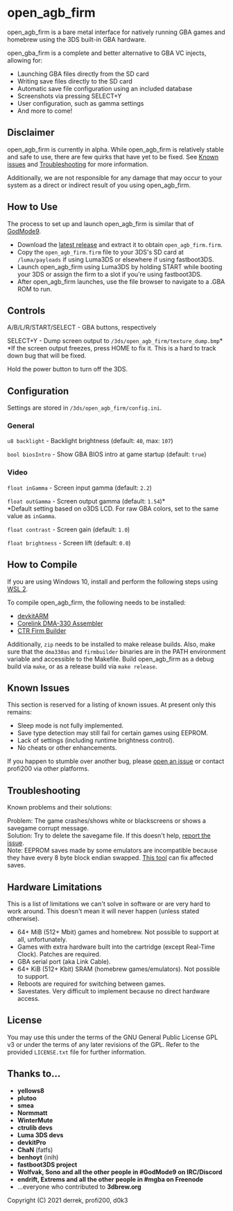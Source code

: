 # open_agb_firm
open_agb_firm is a bare metal interface for natively running GBA games and homebrew using the 3DS built-in GBA hardware. 

open_gba_firm is a complete and better alternative to GBA VC injects, allowing for:
* Launching GBA files directly from the SD card
* Writing save files directly to the SD card
* Automatic save file configuration using an included database
* Screenshots via pressing SELECT+Y
* User configuration, such as gamma settings
* And more to come!

## Disclaimer
open_agb_firm is currently in alpha. While open_agb_firm is relatively stable and safe to use, there are few quirks that have yet to be fixed. See [Known issues](#known-issues) and [Troubleshooting](#troubleshooting) for more information.

Additionally, we are not responsible for any damage that may occur to your system as a direct or indirect result of you using open_agb_firm.

## How to Use
The process to set up and launch open_agb_firm is similar that of [GodMode9](https://github.com/d0k3/GodMode9).
* Download the [latest release](https://github.com/profi200/open_agb_firm/releases/latest) and extract it to obtain `open_agb_firm.firm`.
* Copy the `open_agb_firm.firm` file to your 3DS's SD card at `/luma/payloads` if using Luma3DS or elsewhere if using fastboot3DS.
* Launch open_agb_firm using Luma3DS by holding START while booting your 3DS or assign the firm to a slot if you're using fastboot3DS.
* After open_agb_firm launches, use the file browser to navigate to a .GBA ROM to run.

## Controls
A/B/L/R/START/SELECT - GBA buttons, respectively

SELECT+Y - Dump screen output to `/3ds/open_agb_firm/texture_dump.bmp`*\
*If the screen output freezes, press HOME to fix it. This is a hard to track down bug that will be fixed.

Hold the power button to turn off the 3DS.

## Configuration
Settings are stored in `/3ds/open_agb_firm/config.ini`.

### General
`u8 backlight` - Backlight brightness (default: `40`, max: `107`)

`bool biosIntro` - Show GBA BIOS intro at game startup (default: `true`)

### Video
`float inGamma` - Screen input gamma (default: `2.2`)

`float outGamma` - Screen output gamma (default: `1.54`)*\
*Default setting based on o3DS LCD. For raw GBA colors, set to the same value as `inGamma`.

`float contrast` - Screen gain (default: `1.0`)

`float brightness` - Screen lift (default: `0.0`)

## How to Compile
If you are using Windows 10, install and perform the following steps using [WSL 2](https://docs.microsoft.com/en-us/windows/wsl/install-win10).

To compile open_agb_firm, the following needs to be installed:
* [devkitARM](https://sourceforge.net/projects/devkitpro/)
* [Corelink DMA-330 Assembler](https://github.com/profi200/dma330as)
* [CTR Firm Builder](https://github.com/derrekr/ctr_firm_builder)

Additionally, `zip` needs to be installed to make release builds. Also, make sure that the `dma330as` and `firmbuilder` binaries are in the PATH environment variable and accessible to the Makefile. Build open_agb_firm as a debug build via `make`, or as a release build via `make release`.

## Known Issues
This section is reserved for a listing of known issues. At present only this remains:
* Sleep mode is not fully implemented.
* Save type detection may still fail for certain games using EEPROM.
* Lack of settings (including runtime brightness control).
* No cheats or other enhancements.

If you happen to stumble over another bug, please [open an issue](https://github.com/profi200/open_agb_firm/issues) or contact profi200 via other platforms.

## Troubleshooting
Known problems and their solutions:

Problem: The game crashes/shows white or blackscreens or shows a savegame corrupt message.\
Solution: Try to delete the savegame file. If this doesn't help, [report the issue](https://github.com/profi200/open_agb_firm/issues).\
Note: EEPROM saves made by some emulators are incompatible because they have every 8 byte block endian swapped. [This tool](https://gist.github.com/profi200/e06794d7561ed552c518b4b0b2f5f2f6) can fix affected saves.

## Hardware Limitations
This is a list of limitations we can't solve in software or are very hard to work around. This doesn't mean it will never happen (unless stated otherwise).
* 64+ MiB (512+ Mbit) games and homebrew. Not possible to support at all, unfortunately.
* Games with extra hardware built into the cartridge (except Real-Time Clock). Patches are required.
* GBA serial port (aka Link Cable).
* 64+ KiB (512+ Kbit) SRAM (homebrew games/emulators). Not possible to support.
* Reboots are required for switching between games.
* Savestates. Very difficult to implement because no direct hardware access.

## License
You may use this under the terms of the GNU General Public License GPL v3 or under the terms of any later revisions of the GPL. Refer to the provided `LICENSE.txt` file for further information.

## Thanks to...
* **yellows8**
* **plutoo**
* **smea**
* **Normmatt**
* **WinterMute**
* **ctrulib devs**
* **Luma 3DS devs**
* **devkitPro**
* **ChaN** (fatfs)
* **benhoyt** (inih)
* **fastboot3DS project**
* **Wolfvak, Sono and all the other people in #GodMode9 on IRC/Discord**
* **endrift, Extrems and all the other people in #mgba on Freenode**
* ...everyone who contributed to **3dbrew.org**

Copyright (C) 2021 derrek, profi200, d0k3
